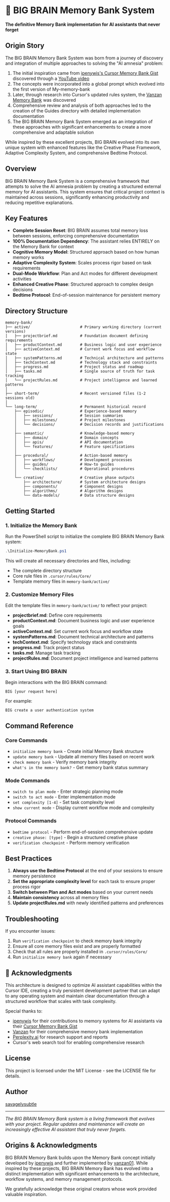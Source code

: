# 🧠 BIG BRAIN Memory Bank System

**The definitive Memory Bank implementation for AI assistants that never
forget**

## Origin Story

The BIG BRAIN Memory Bank System was born from a journey of discovery and
integration of multiple approaches to solving the "AI amnesia" problem:

1. The initial inspiration came from
   [ipenywis's Cursor Memory Bank Gist](https://gist.github.com/ipenywis/1bdb541c3a612dbac4a14e1e3f4341ab)
   discovered through a
   [YouTube video](https://www.youtube.com/watch?v=Uufa6flWid4)
2. The concepts were incorporated into a global prompt which evolved into the
   first version of My-memory-bank
3. Later, through research into Cursor's updated rules system, the
   [Vanzan Memory Bank](https://github.com/vanzan01/cursor-memory-bank) was
   discovered
4. Comprehensive review and analysis of both approaches led to the creation of
   the Guides directory with detailed implementation documentation
5. The BIG BRAIN Memory Bank System emerged as an integration of these
   approaches with significant enhancements to create a more comprehensive and
   adaptable solution

While inspired by these excellent projects, BIG BRAIN evolved into its own
unique system with enhanced features like the Creative Phase Framework, Adaptive
Complexity System, and comprehensive Bedtime Protocol.

## Overview

BIG BRAIN Memory Bank System is a comprehensive framework that attempts to solve the AI
amnesia problem by creating a structured external memory for AI assistants. This
system ensures that critical project context is maintained across sessions,
significantly enhancing productivity and reducing repetitive explanations.

## Key Features

- **Complete Session Reset**: BIG BRAIN assumes total memory loss between
  sessions, enforcing comprehensive documentation
- **100% Documentation Dependency**: The assistant relies ENTIRELY on the Memory
  Bank for context
- **Cognitive Memory Model**: Structured approach based on how human memory
  works
- **Adaptive Complexity System**: Scales process rigor based on task
  requirements
- **Dual-Mode Workflow**: Plan and Act modes for different development
  activities
- **Enhanced Creative Phase**: Structured approach to complex design decisions
- **Bedtime Protocol**: End-of-session maintenance for persistent memory

## Directory Structure

```
memory-bank/
├── active/                      # Primary working directory (current versions)
│   ├── projectbrief.md          # Foundation document defining requirements
│   ├── productContext.md        # Business logic and user experience
│   ├── activeContext.md         # Current work focus and workflow state
│   ├── systemPatterns.md        # Technical architecture and patterns
│   ├── techContext.md           # Technology stack and constraints
│   ├── progress.md              # Project status and roadmap
│   ├── tasks.md                 # Single source of truth for task tracking
│   └── projectRules.md          # Project intelligence and learned patterns
│
├── short-term/                  # Recent versioned files (1-2 sessions old)
│
└── long-term/                   # Permanent historical record
    ├── episodic/                # Experience-based memory
    │   ├── sessions/            # Session summaries
    │   ├── milestones/          # Project milestones
    │   └── decisions/           # Decision records and justifications
    │
    ├── semantic/                # Knowledge-based memory
    │   ├── domain/              # Domain concepts
    │   ├── apis/                # API documentation
    │   └── features/            # Feature specifications
    │
    ├── procedural/              # Action-based memory
    │   ├── workflows/           # Development processes
    │   ├── guides/              # How-to guides
    │   └── checklists/          # Operational procedures
    │
    └── creative/                # Creative phase outputs
        ├── architecture/        # System architecture designs
        ├── components/          # Component designs
        ├── algorithms/          # Algorithm designs
        └── data-models/         # Data structure designs
```

## Getting Started

### 1. Initialize the Memory Bank

Run the PowerShell script to initialize the complete BIG BRAIN Memory Bank
system:

```powershell
.\Initialize-MemoryBank.ps1
```

This will create all necessary directories and files, including:

- The complete directory structure
- Core rule files in `.cursor/rules/Core/`
- Template memory files in `memory-bank/active/`

### 2. Customize Memory Files

Edit the template files in `memory-bank/active/` to reflect your project:

- **projectbrief.md**: Define core requirements
- **productContext.md**: Document business logic and user experience goals
- **activeContext.md**: Set current work focus and workflow state
- **systemPatterns.md**: Document technical architecture and patterns
- **techContext.md**: Specify technology stack and constraints
- **progress.md**: Track project status
- **tasks.md**: Manage task tracking
- **projectRules.md**: Document project intelligence and learned patterns

### 3. Start Using BIG BRAIN

Begin interactions with the BIG BRAIN command:

```
BIG [your request here]
```

For example:

```
BIG create a user authentication system
```

## Command Reference

### Core Commands

- `initialize memory bank` - Create initial Memory Bank structure
- `update memory bank` - Update all memory files based on recent work
- `check memory bank` - Verify memory bank integrity
- `what's in the memory bank?` - Get memory bank status summary

### Mode Commands

- `switch to plan mode` - Enter strategic planning mode
- `switch to act mode` - Enter implementation mode
- `set complexity [1-4]` - Set task complexity level
- `show current mode` - Display current workflow mode and complexity

### Protocol Commands

- `bedtime protocol` - Perform end-of-session comprehensive update
- `creative phase: [type]` - Begin a structured creative phase
- `verification checkpoint` - Perform memory verification

## Best Practices

1. **Always use the Bedtime Protocol** at the end of your sessions to ensure
   memory persistence
2. **Set the appropriate complexity level** for each task to ensure proper
   process rigor
3. **Switch between Plan and Act modes** based on your current needs
4. **Maintain consistency** across all memory files
5. **Update projectRules.md** with newly identified patterns and preferences

## Troubleshooting

If you encounter issues:

1. Run `verification checkpoint` to check memory bank integrity
2. Ensure all core memory files exist and are properly formatted
3. Check that all rules are properly installed in `.cursor/rules/Core/`
4. Run `initialize memory bank` again if necessary

## 🙏 Acknowledgments

This architecture is designed to optimize AI assistant capabilities within the
Cursor IDE, creating a truly persistent development partner that can adapt to
any operating system and maintain clear documentation through a structured
workflow that scales with task complexity.

Special thanks to:

- [ipenywis](https://github.com/ipenywis) for their contributions to memory
  systems for AI assistants via their
  [Cursor Memory Bank Gist](https://gist.github.com/ipenywis/1bdb541c3a612dbac4a14e1e3f4341ab)
- [Vanzan](https://github.com/vanzan01/cursor-memory-bank) for their
  comprehensive memory bank implementation
- [Perplexity.ai](https://www.perplexity.ai/) for research support and reports
- Cursor's web search tool for enabling comprehensive research

## License

This project is licensed under the MIT License - see the LICENSE file for
details.

## Author

[savagelysubtle](https://github.com/savagelysubtle?tab=repositories)

---

_The BIG BRAIN Memory Bank system is a living framework that evolves with your
project. Regular updates and maintenance will create an increasingly effective
AI assistant that truly never forgets._

## Origins & Acknowledgments

BIG BRAIN Memory Bank builds upon the Memory Bank concept initially developed by [ipenywis](https://github.com/ipenywis) and further implemented by [vanzan01](https://github.com/vanzan01/cursor-memory-bank). While inspired by these projects, BIG BRAIN Memory Bank has evolved into a distinct implementation with significant enhancements to the architecture, workflow systems, and memory management protocols.

We gratefully acknowledge these original creators whose work provided valuable inspiration.

